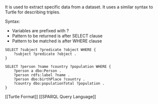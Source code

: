 It is used to extract specific data from a dataset. It uses a similar syntax to Turtle for describing triples.

Syntax:
- Variables are prefixed with ?
- Pattern to be returned is after SELECT clause
- Pattern to be matched is after WHERE clause

```SPARQL
SELECT ?subject ?predicate ?object WHERE {
	?subject ?predicate ?object .
}

SELECT ?person ?name ?country ?population WHERE {
	?person a dbo:Person .
	?person rdfs:label ?name .
	?person dbo:birthPlace ?country .
	?country dbo:populationTotal ?population .
}
```

[[Turtle Format]]
[[SPARQL Query Language]]